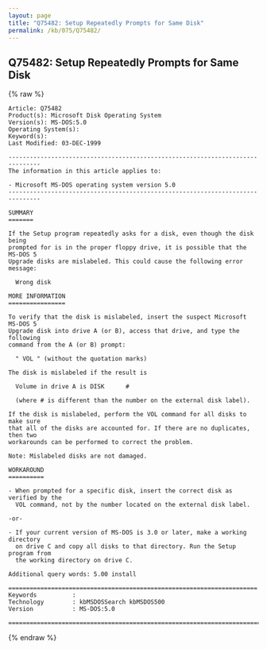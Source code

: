 ```yaml
---
layout: page
title: "Q75482: Setup Repeatedly Prompts for Same Disk"
permalink: /kb/075/Q75482/
---
```


## Q75482: Setup Repeatedly Prompts for Same Disk

{% raw %}

	Article: Q75482
	Product(s): Microsoft Disk Operating System
	Version(s): MS-DOS:5.0
	Operating System(s): 
	Keyword(s): 
	Last Modified: 03-DEC-1999
	
	-------------------------------------------------------------------------------
	The information in this article applies to:
	
	- Microsoft MS-DOS operating system version 5.0 
	-------------------------------------------------------------------------------
	
	SUMMARY
	=======
	
	If the Setup program repeatedly asks for a disk, even though the disk being
	prompted for is in the proper floppy drive, it is possible that the MS-DOS 5
	Upgrade disks are mislabeled. This could cause the following error message:
	
	  Wrong disk
	
	MORE INFORMATION
	================
	
	To verify that the disk is mislabeled, insert the suspect Microsoft MS-DOS 5
	Upgrade disk into drive A (or B), access that drive, and type the following
	command from the A (or B) prompt:
	
	  " VOL " (without the quotation marks)
	
	The disk is mislabeled if the result is
	
	  Volume in drive A is DISK      #
	
	  (where # is different than the number on the external disk label).
	
	If the disk is mislabeled, perform the VOL command for all disks to make sure
	that all of the disks are accounted for. If there are no duplicates, then two
	workarounds can be performed to correct the problem.
	
	Note: Mislabeled disks are not damaged.
	
	WORKAROUND
	==========
	
	- When prompted for a specific disk, insert the correct disk as verified by the
	  VOL command, not by the number located on the external disk label.
	
	-or-
	
	- If your current version of MS-DOS is 3.0 or later, make a working directory
	  on drive C and copy all disks to that directory. Run the Setup program from
	  the working directory on drive C.
	
	Additional query words: 5.00 install
	
	======================================================================
	Keywords          :  
	Technology        : kbMSDOSSearch kbMSDOS500
	Version           : MS-DOS:5.0
	
	=============================================================================
	

{% endraw %}
